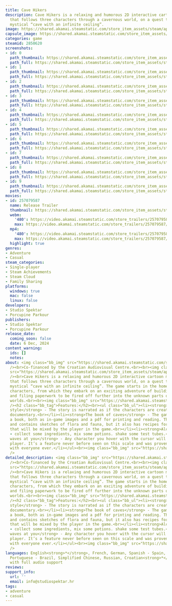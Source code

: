 ```yaml
---
title: Cave Hikers
description: Cave Hikers is a relaxing and humorous 2D interactive cartoon mockumentary
  that follows three characters through a cavernous world, on a quest to find the
  mystical “cave with an infinite ceiling”.
image: https://shared.akamai.steamstatic.com/store_item_assets/steam/apps/2850620/header.jpg?t=1733734875
capsule_image: https://shared.akamai.steamstatic.com/store_item_assets/steam/apps/2850620/capsule_231x87.jpg?t=1733734875
categories: game
steamid: 2850620
screenshots:
- id: 0
  path_thumbnail: https://shared.akamai.steamstatic.com/store_item_assets/steam/apps/2850620/ss_14fc21f3bf91c460f01a40b08fc44e02daec7b59.600x338.jpg?t=1733734875
  path_full: https://shared.akamai.steamstatic.com/store_item_assets/steam/apps/2850620/ss_14fc21f3bf91c460f01a40b08fc44e02daec7b59.1920x1080.jpg?t=1733734875
- id: 1
  path_thumbnail: https://shared.akamai.steamstatic.com/store_item_assets/steam/apps/2850620/ss_0c0f4790e166b66f0697738bad26f2a0236dbf57.600x338.jpg?t=1733734875
  path_full: https://shared.akamai.steamstatic.com/store_item_assets/steam/apps/2850620/ss_0c0f4790e166b66f0697738bad26f2a0236dbf57.1920x1080.jpg?t=1733734875
- id: 2
  path_thumbnail: https://shared.akamai.steamstatic.com/store_item_assets/steam/apps/2850620/ss_6b781601bd9298922e6c9905bd2488831c60c954.600x338.jpg?t=1733734875
  path_full: https://shared.akamai.steamstatic.com/store_item_assets/steam/apps/2850620/ss_6b781601bd9298922e6c9905bd2488831c60c954.1920x1080.jpg?t=1733734875
- id: 3
  path_thumbnail: https://shared.akamai.steamstatic.com/store_item_assets/steam/apps/2850620/ss_ef24b021cec9a19929e60a672ac9c766e104d3b4.600x338.jpg?t=1733734875
  path_full: https://shared.akamai.steamstatic.com/store_item_assets/steam/apps/2850620/ss_ef24b021cec9a19929e60a672ac9c766e104d3b4.1920x1080.jpg?t=1733734875
- id: 4
  path_thumbnail: https://shared.akamai.steamstatic.com/store_item_assets/steam/apps/2850620/ss_31131ea7289698ad492e44a6c588bdb7243e273e.600x338.jpg?t=1733734875
  path_full: https://shared.akamai.steamstatic.com/store_item_assets/steam/apps/2850620/ss_31131ea7289698ad492e44a6c588bdb7243e273e.1920x1080.jpg?t=1733734875
- id: 5
  path_thumbnail: https://shared.akamai.steamstatic.com/store_item_assets/steam/apps/2850620/ss_a9ac7aed22767fcac20ca692158481f15a7ab5f6.600x338.jpg?t=1733734875
  path_full: https://shared.akamai.steamstatic.com/store_item_assets/steam/apps/2850620/ss_a9ac7aed22767fcac20ca692158481f15a7ab5f6.1920x1080.jpg?t=1733734875
- id: 6
  path_thumbnail: https://shared.akamai.steamstatic.com/store_item_assets/steam/apps/2850620/ss_92d4da4b717fbe7f31cf0d5ad2e9348b1e8e11e3.600x338.jpg?t=1733734875
  path_full: https://shared.akamai.steamstatic.com/store_item_assets/steam/apps/2850620/ss_92d4da4b717fbe7f31cf0d5ad2e9348b1e8e11e3.1920x1080.jpg?t=1733734875
- id: 7
  path_thumbnail: https://shared.akamai.steamstatic.com/store_item_assets/steam/apps/2850620/ss_d58ce0adca3baad1145d8f0893f7084af3d50d61.600x338.jpg?t=1733734875
  path_full: https://shared.akamai.steamstatic.com/store_item_assets/steam/apps/2850620/ss_d58ce0adca3baad1145d8f0893f7084af3d50d61.1920x1080.jpg?t=1733734875
- id: 8
  path_thumbnail: https://shared.akamai.steamstatic.com/store_item_assets/steam/apps/2850620/ss_4f9ce0d40fbdf8f21e1a73a81ab9948cb11c1992.600x338.jpg?t=1733734875
  path_full: https://shared.akamai.steamstatic.com/store_item_assets/steam/apps/2850620/ss_4f9ce0d40fbdf8f21e1a73a81ab9948cb11c1992.1920x1080.jpg?t=1733734875
- id: 9
  path_thumbnail: https://shared.akamai.steamstatic.com/store_item_assets/steam/apps/2850620/ss_436f22d3acbbfd45dd355efe679aeb65ec9cc7fe.600x338.jpg?t=1733734875
  path_full: https://shared.akamai.steamstatic.com/store_item_assets/steam/apps/2850620/ss_436f22d3acbbfd45dd355efe679aeb65ec9cc7fe.1920x1080.jpg?t=1733734875
movies:
- id: 257079587
  name: Release Trailer
  thumbnail: https://shared.akamai.steamstatic.com/store_item_assets/steam/apps/257079587/ba0209d67e4effa4f9f1fabf27e20e519180ebd3/movie_600x337.jpg?t=1733487666
  webm:
    '480': https://video.akamai.steamstatic.com/store_trailers/257079587/movie480_vp9.webm?t=1733487666
    max: https://video.akamai.steamstatic.com/store_trailers/257079587/movie_max_vp9.webm?t=1733487666
  mp4:
    '480': https://video.akamai.steamstatic.com/store_trailers/257079587/movie480.mp4?t=1733487666
    max: https://video.akamai.steamstatic.com/store_trailers/257079587/movie_max.mp4?t=1733487666
  highlight: true
genres:
- Adventure
- Casual
steam_categories:
- Single-player
- Steam Achievements
- Steam Cloud
- Family Sharing
platforms:
  windows: true
  mac: false
  linux: false
developers:
- Studio Spektar
- Porcupine Parkour
publishers:
- Studio Spektar
- Porcupine Parkour
release_date:
  coming_soon: false
  date: 6 Dec, 2024
content_warning:
  ids: []
  notes:
about: <img class="bb_img" src="https://shared.akamai.steamstatic.com/store_item_assets/steam/apps/2850620/extras/HAVC_negativ.png?t=1733734875"
  /><br>Co-financed by the Croatian Audiovisual Centre.<br><br><img class="bb_img"
  src="https://shared.akamai.steamstatic.com/store_item_assets/steam/apps/2850620/extras/bigcity.gif?t=1733734875"
  /><br>Cave Hikers is a relaxing and humorous 2D interactive cartoon mockumentary
  that follows three characters through a cavernous world, on a quest to find the
  mystical “cave with an infinite ceiling”. The game starts in the hometown of the
  characters, from which they embark on an exciting adventure of building a catapult
  and filing paperwork to be fired off further into the unknown parts of their cavernous
  worlds.<br><br><img class="bb_img" src="https://shared.akamai.steamstatic.com/store_item_assets/steam/apps/2850620/extras/townCollect.gif?t=1733734875"
  /><h2 class="bb_tag">Features:</h2><br><ul class="bb_ul"><li><strong>Documentary
  style</strong> - The story is narrated as if the characters are creatures in a nature
  documentary.<br></li><li><strong>The book of caves</strong> - The game comes with
  a book, both as in-game images and a pdf for printing and reading. The book is wordless
  and contains sketches of flora and fauna, but it also has recipes for magic potions
  that will be mixed by the player in the game.<br></li><li><strong>Alchemy</strong>
  - collect some ingredients, mix some potions. shake some test tubes.<br></li><li><strong>Everyone
  waves at you</strong> - Any character you hover with the cursor will wave at the
  player. It’s a feature never before seen on this scale and was proven to cause delight
  with everyone ever.</li></ul><br><img class="bb_img" src="https://shared.akamai.steamstatic.com/store_item_assets/steam/apps/2850620/extras/umbrellas.gif?t=1733734875"
  />
detailed_description: <img class="bb_img" src="https://shared.akamai.steamstatic.com/store_item_assets/steam/apps/2850620/extras/HAVC_negativ.png?t=1733734875"
  /><br>Co-financed by the Croatian Audiovisual Centre.<br><br><img class="bb_img"
  src="https://shared.akamai.steamstatic.com/store_item_assets/steam/apps/2850620/extras/bigcity.gif?t=1733734875"
  /><br>Cave Hikers is a relaxing and humorous 2D interactive cartoon mockumentary
  that follows three characters through a cavernous world, on a quest to find the
  mystical “cave with an infinite ceiling”. The game starts in the hometown of the
  characters, from which they embark on an exciting adventure of building a catapult
  and filing paperwork to be fired off further into the unknown parts of their cavernous
  worlds.<br><br><img class="bb_img" src="https://shared.akamai.steamstatic.com/store_item_assets/steam/apps/2850620/extras/townCollect.gif?t=1733734875"
  /><h2 class="bb_tag">Features:</h2><br><ul class="bb_ul"><li><strong>Documentary
  style</strong> - The story is narrated as if the characters are creatures in a nature
  documentary.<br></li><li><strong>The book of caves</strong> - The game comes with
  a book, both as in-game images and a pdf for printing and reading. The book is wordless
  and contains sketches of flora and fauna, but it also has recipes for magic potions
  that will be mixed by the player in the game.<br></li><li><strong>Alchemy</strong>
  - collect some ingredients, mix some potions. shake some test tubes.<br></li><li><strong>Everyone
  waves at you</strong> - Any character you hover with the cursor will wave at the
  player. It’s a feature never before seen on this scale and was proven to cause delight
  with everyone ever.</li></ul><br><img class="bb_img" src="https://shared.akamai.steamstatic.com/store_item_assets/steam/apps/2850620/extras/umbrellas.gif?t=1733734875"
  />
languages: English<strong>*</strong>, French, German, Spanish - Spain, Japanese, Korean,
  Portuguese - Brazil, Simplified Chinese, Russian, Croatian<strong>*</strong><br><strong>*</strong>languages
  with full audio support
reviews:
support_info:
  url: ''
  email: info@studiospektar.hr
tags:
- adventure
- casual
---
```



